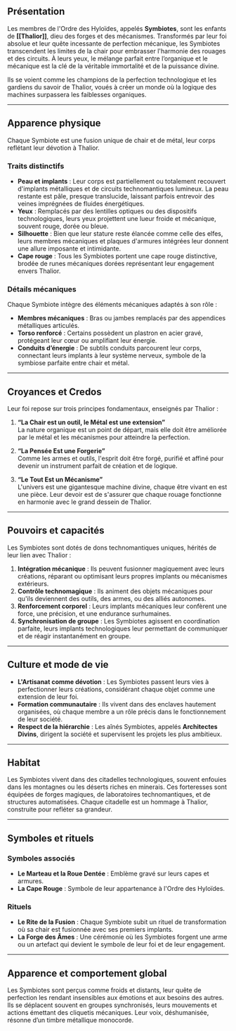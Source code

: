 ## Présentation
Les membres de l'Ordre des Hyloïdes, appelés **Symbiotes**, sont les enfants de **[[Thalior]]**, dieu des forges et des mécanismes. Transformés par leur foi absolue et leur quête incessante de perfection mécanique, les Symbiotes transcendent les limites de la chair pour embrasser l'harmonie des rouages et des circuits. À leurs yeux, le mélange parfait entre l’organique et le mécanique est la clé de la véritable immortalité et de la puissance divine.

Ils se voient comme les champions de la perfection technologique et les gardiens du savoir de Thalior, voués à créer un monde où la logique des machines surpassera les faiblesses organiques.

---

## Apparence physique

Chaque Symbiote est une fusion unique de chair et de métal, leur corps reflétant leur dévotion à Thalior.

### Traits distinctifs
- **Peau et implants** : Leur corps est partiellement ou totalement recouvert d'implants métalliques et de circuits technomantiques lumineux. La peau restante est pâle, presque translucide, laissant parfois entrevoir des veines imprégnées de fluides énergétiques.
- **Yeux** : Remplacés par des lentilles optiques ou des dispositifs technologiques, leurs yeux projettent une lueur froide et mécanique, souvent rouge, dorée ou bleue.
- **Silhouette** : Bien que leur stature reste élancée comme celle des elfes, leurs membres mécaniques et plaques d'armures intégrées leur donnent une allure imposante et intimidante.
- **Cape rouge** : Tous les Symbiotes portent une cape rouge distinctive, brodée de runes mécaniques dorées représentant leur engagement envers Thalior.

### Détails mécaniques
Chaque Symbiote intègre des éléments mécaniques adaptés à son rôle :
- **Membres mécaniques** : Bras ou jambes remplacés par des appendices métalliques articulés.
- **Torso renforcé** : Certains possèdent un plastron en acier gravé, protégeant leur cœur ou amplifiant leur énergie.
- **Conduits d’énergie** : De subtils conduits parcourent leur corps, connectant leurs implants à leur système nerveux, symbole de la symbiose parfaite entre chair et métal.

---

## Croyances et Credos

Leur foi repose sur trois principes fondamentaux, enseignés par Thalior :

1. **“La Chair est un outil, le Métal est une extension”**  
   La nature organique est un point de départ, mais elle doit être améliorée par le métal et les mécanismes pour atteindre la perfection.

2. **“La Pensée Est une Forgerie”**  
   Comme les armes et outils, l'esprit doit être forgé, purifié et affiné pour devenir un instrument parfait de création et de logique.

3. **“Le Tout Est un Mécanisme”**  
   L'univers est une gigantesque machine divine, chaque être vivant en est une pièce. Leur devoir est de s'assurer que chaque rouage fonctionne en harmonie avec le grand dessein de Thalior.

---

## Pouvoirs et capacités

Les Symbiotes sont dotés de dons technomantiques uniques, hérités de leur lien avec Thalior :

1. **Intégration mécanique** : Ils peuvent fusionner magiquement avec leurs créations, réparant ou optimisant leurs propres implants ou mécanismes extérieurs.
2. **Contrôle technomagique** : Ils animent des objets mécaniques pour qu'ils deviennent des outils, des armes, ou des alliés autonomes.
3. **Renforcement corporel** : Leurs implants mécaniques leur confèrent une force, une précision, et une endurance surhumaines.
4. **Synchronisation de groupe** : Les Symbiotes agissent en coordination parfaite, leurs implants technologiques leur permettant de communiquer et de réagir instantanément en groupe.

---

## Culture et mode de vie

- **L'Artisanat comme dévotion** : Les Symbiotes passent leurs vies à perfectionner leurs créations, considérant chaque objet comme une extension de leur foi.
- **Formation communautaire** : Ils vivent dans des enclaves hautement organisées, où chaque membre a un rôle précis dans le fonctionnement de leur société.
- **Respect de la hiérarchie** : Les aînés Symbiotes, appelés **Architectes Divins**, dirigent la société et supervisent les projets les plus ambitieux.

---

## Habitat

Les Symbiotes vivent dans des citadelles technologiques, souvent enfouies dans les montagnes ou les déserts riches en minerais. Ces forteresses sont équipées de forges magiques, de laboratoires technomantiques, et de structures automatisées. Chaque citadelle est un hommage à Thalior, construite pour refléter sa grandeur.

---

## Symboles et rituels

### Symboles associés
- **Le Marteau et la Roue Dentée** : Emblème gravé sur leurs capes et armures.
- **La Cape Rouge** : Symbole de leur appartenance à l'Ordre des Hyloïdes.

### Rituels
- **Le Rite de la Fusion** : Chaque Symbiote subit un rituel de transformation où sa chair est fusionnée avec ses premiers implants.
- **La Forge des Âmes** : Une cérémonie où les Symbiotes forgent une arme ou un artefact qui devient le symbole de leur foi et de leur engagement.

---

## Apparence et comportement global

Les Symbiotes sont perçus comme froids et distants, leur quête de perfection les rendant insensibles aux émotions et aux besoins des autres. Ils se déplacent souvent en groupes synchronisés, leurs mouvements et actions émettant des cliquetis mécaniques. Leur voix, déshumanisée, résonne d’un timbre métallique monocorde.